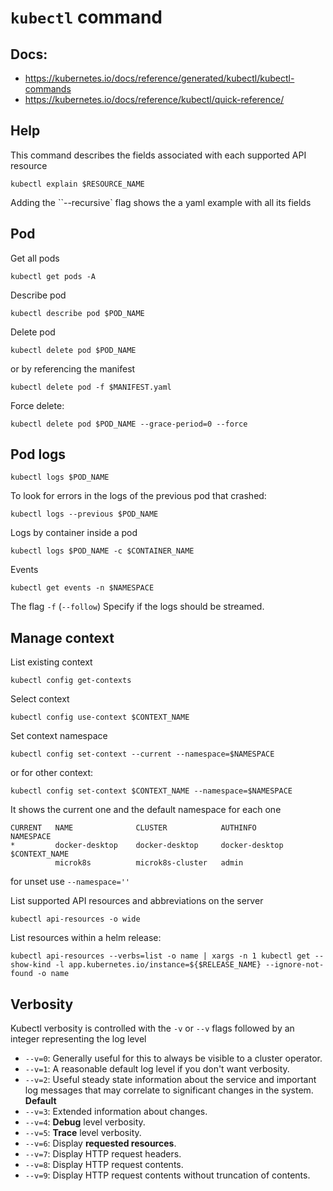 # `kubectl` command

## Docs:

* https://kubernetes.io/docs/reference/generated/kubectl/kubectl-commands
* https://kubernetes.io/docs/reference/kubectl/quick-reference/

## Help

This command describes the fields associated with each supported API resource

```shell
kubectl explain $RESOURCE_NAME
```

Adding the ``--recursive` flag shows the a yaml example with all its fields

## Pod

Get all pods

```shell
kubectl get pods -A
```

Describe pod

```shell
kubectl describe pod $POD_NAME
```

Delete pod

```shell
kubectl delete pod $POD_NAME
```

or by referencing the manifest

```shell
kubectl delete pod -f $MANIFEST.yaml
```

Force delete:

```shell
kubectl delete pod $POD_NAME --grace-period=0 --force
```

## Pod logs

```shell
kubectl logs $POD_NAME
```

To look for errors in the logs of the previous pod that crashed:

```shell
kubectl logs --previous $POD_NAME
```

Logs by container inside a pod

```shell
kubectl logs $POD_NAME -c $CONTAINER_NAME
```

Events

```shell
kubectl get events -n $NAMESPACE
```

The flag `-f` (`--follow`)    Specify if the logs should be streamed.

## Manage context

List existing context

```shell
kubectl config get-contexts
```

Select context

```shell
kubectl config use-context $CONTEXT_NAME
```

Set context namespace

```shell
kubectl config set-context --current --namespace=$NAMESPACE
```

or for other context:

```shell
kubectl config set-context $CONTEXT_NAME --namespace=$NAMESPACE
```

It shows the current one and the default namespace for each one

```
CURRENT   NAME              CLUSTER            AUTHINFO         NAMESPACE
*         docker-desktop    docker-desktop     docker-desktop   $CONTEXT_NAME
          microk8s          microk8s-cluster   admin
```

for unset use `--namespace=''`

List supported API resources and abbreviations on the server

```shell
kubectl api-resources -o wide
```

List resources within a helm release:

```shell
kubectl api-resources --verbs=list -o name | xargs -n 1 kubectl get --show-kind -l app.kubernetes.io/instance=${$RELEASE_NAME} --ignore-not-found -o name
```

## Verbosity

Kubectl verbosity is controlled with the `-v` or `--v` flags followed by an integer representing the log level

* `--v=0`: Generally useful for this to always be visible to a cluster operator.
* `--v=1`: A reasonable default log level if you don't want verbosity.
* `--v=2`: Useful steady state information about the service and important log messages that may correlate to
  significant changes in the system. **Default**
* `--v=3`: Extended information about changes.
* `--v=4`: **Debug** level verbosity.
* `--v=5`: **Trace** level verbosity.
* `--v=6`: Display **requested resources**.
* `--v=7`: Display HTTP request headers.
* `--v=8`: Display HTTP request contents.
* `--v=9`: Display HTTP request contents without truncation of contents.

